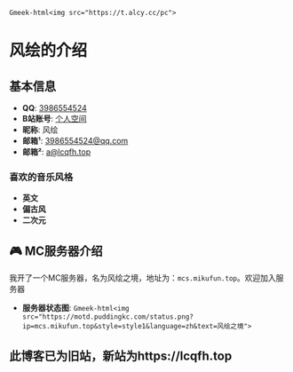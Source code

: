 `Gmeek-html<img src="https://t.alcy.cc/pc">`
# 风绘的介绍

##  基本信息

- **QQ**: [3986554524](https://api.tangdouz.com/qqtz.php?qq=3986554524)
- **B站账号**: [个人空间](https://b23.tv/mA1ekhv)
- **昵称**: 风绘
- **邮箱¹**: 3986554524@qq.com
- **邮箱²**: a@lcqfh.top

### 喜欢的音乐风格

- **英文**
- **偏古风**
- **二次元**

## 🎮 MC服务器介绍

我开了一个MC服务器，名为风绘之境，地址为：`mcs.mikufun.top`。欢迎加入服务器
- **服务器状态图**:
`Gmeek-html<img src="https://motd.puddingkc.com/status.png?ip=mcs.mikufun.top&style=style1&language=zh&text=风绘之境">`


## 此博客已为旧站，新站为https://lcqfh.top